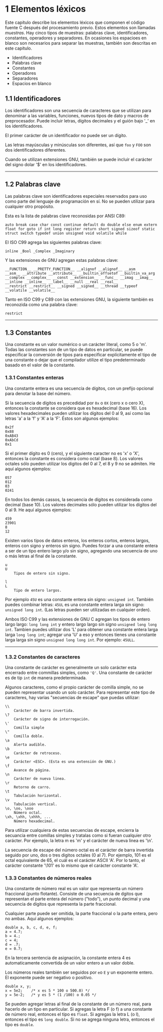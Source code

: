 # 1 Elementos léxicos #

Este capítulo describe los elementos léxicos que componen el código fuente C después del procesamiento previo. Estos elementos son llamadas *muestras*. Hay cinco tipos de muestras: palabras clave, identificadores, constantes, operadores y separadores. En ocasiones los espacioes en blanco son necesarios para separar las muestras, también son descritas en este capítulo. 

- Identificadores
- Palabras clave
- Constantes
- Operadores
- Separadores
- Espacios en blanco

## 1.1 Identificadores ##

Los identificadores son una secuencia de caracteres que se utilizan para denominar a las variables, funciones, nuevos tipos de dato y macros de preprocesador. Puede incluir letras, dígitos decimales y el guión bajo '_' en los identificadores.

El primer carácter de un identificador no puede ser un dígito. 

Las letras mayúsculas y minúsculas son diferentes, así que `foo` y `FOO` son dos identificadores diferentes. 

Cuando se utilizan extensiones GNU, también se puede incluir el carácter del signo dolar '$' en los identificadores.

---

## 1.2 Palabras clave ##

Las palabras clave son identificadores especiales reservados para uso como parte del lenguaje de programación en sí. No se pueden utilizar para cualquier otro propósito.

Esta es la lista de palabras clave reconosidas por ANSI C89:

```
auto break case char const continue default do double else enum extern
float for goto if int long register return short signed sizeof static
struct switch typedef union unsigned void volatile while
```

El ISO C99 agrega las siguientes palabras clave:

```
inline _Bool _Complex _Imaginary
```

Y las extensiones de GNU agregan estas palabras clave:

```
__FUNCTION__ __PRETTY_FUNCTION__ __alignof __alignof__ __asm
__asm__ __attribute __attribute__ __builtin_offsetof __builtin_va_arg
__complex __complex__ __const __extension__ __func__ __imag __imag__
__inline __inline__ __label__ __null __real __real__
__restrict __restrict__ __signed __signed__ __thread __typeof
__volatile __volatile__
```

Tanto en ISO C99 y C89 con las extensiones GNU, la siguiente también es reconozida como una palabra clave:

```
restrict
```
---

## 1.3 Constantes ##

Una constante es un valor numérico o un carácter literal, como 5 o 'm'. Todas las constantes son de un tipo de datos en particular, se puede especificar la conversión de tipos para especificar explícitamente el tipo de una constante o dejar que el compilador utilize el tipo predeterminado basado en el valor de la constante.

### 1.3.1 Constantes enteras ###

Una constante entera es una secuencía de dígitos, con un prefijo opcional para denotar la base del número. 

Si la secuencia de dígitos es precedidad por `0x` o `0X` (cero x o cero X), entonces la constante se considera que es hexadecimal (base 16). Los valores hexadecimales pueden utilizar los dígitos del 0 al 9, así como las letras 'a' a la 'f' y 'A' a la 'F'. Éstos son algunos ejemplos: 

```
0x2f
0x88
0xAB43
0xAbCd
0x1
```

Si el primer dígito es 0 (cero), y el siguiente caracter no es 'x' o 'X', entonces la constante es considera como octal (base 8). Los valores octales sólo pueden utilizar los digitos del 0 al 7, el 8 y 9 no se admiten. He aquí algunos ejemplos:

```
057
012
03
0241
```

En todos los demás cassos, la secuencia de dígitos es considerada como decimal (base 10). Los valores decimales sólo pueden utilizar los dígitos del 0 al 9. He aquí algunos ejemplos:

```
459
23901
8
12
```

Existen varios tipos de datos enteros, los enteros cortos, enteros largos, enteros con signo y enteros sin signo. Puedes forzar a una constante entera a ser de un tipo entero largo y/o sin signo, agregando una secuencia de uno o más letras al final de la constante.

```
u
U
    Tipos de entero sin signo.
```

```
l
L
    Tipo de entero largos.
```

Por ejemplo `45U` es una constante entera sin signo: `unsigned int`. También puedes combinar letras: `45UL` es una constante entera larga sin signo: `unsigned long int`. (Las letras pueden ser utilizadas en cualquier orden).

Ambos ISO C99 y las extensiones de GNU C agregan los tipos de entero largo largo: `long long int` y entero largo largo sin signo `unsigned long long int`. Tambien puedes utilizar dos 'L' para obtener una constante entera larga larga `long long int`; agregar una 'U' a eso y entonces tienes una constante larga larga sin signo `unsigned long long int`. Por ejemplo: `45ULL`.

---

### 1.3.2 Constantes de caracteres ###

Una constante de carácter es generalmente un solo carácter esta encerrado entre commillas simples, como `'Q'`. Una constante de carácter es de tip `int` de manera predeterminada. 

Algunos caracteres, como el propio carácter de comilla simple, no se pueden representar usando un solo carácter. Para representar este tipo de caracteres, hay varias "secuencias de escape" que puedas utilizar: 

```
\\
	Carácter de barra invertida.
\?
	Carácter de signo de interrogación.
\'
	Comilla simple
\"
	Comilla doble.
\a
	Alerta audible.
\b
	Carácter de retroceso.
\e
	Carácter <ESC>. (Esta es una extensión de GNU.) 
\f
	Avance de página.
\n
	Carácter de nueva linea.
\r
	Retorno de carro.
\t
	Tabulación horizontal.
\v
	Tabulación vertical.
\o, \oo, \ooo
	Número octal.
\xh, \xhh, \xhhh, ...
	Número hexadecimal.
```

Para utilizar cualquiera de estas secuencias de escape, encierra la secuancia entre comillas simples y tratalas como si fueran cualquier otro carácter. Por ejemplo, la letra m es 'm' y el carácter de nueva linea es '\n'.

La secuencia de escape del número octal es el carácter de barra invertida seguido por uno, dos o tres digitos octales (0 al 7). Por ejemplo, 101 es el octal equivalente de 65, el cuál es el carácter ASCII 'A'. Por lo tanto, el carácter constante '\101' es lo mismo que el carácter constante 'A'.

### 1.3.3 Constantes de números reales ###

Una constante de número real es un valor que representa un número fraccional (punto flotante). Consiste de una secuencia de dgitos que representan el parte entera del número ("todo"), un punto decimal y una secuencia de digitos que representa la parte fraccional. 

Cualquier parte puede ser omitida, la parte fraccional o la parte entera, pero no ambas. Aquí algunos ejemplos:

```
double a, b, c, d, e, f;
a = 4.7;
b = 4.;
c = 4;
d = .7;
e = 0.7;
```

En la tercera sentencia de asignación, la constante entera 4 es automaticamente convertida de un valor entero a un valor doble. 

Los números reales también ser seguidos por `e`o `E` y un exponente entero. El exponente puede ser negativo o positivo.

```
double x, y;
x = 5e2; 	/* x es 5 * 100 o 500.0) */
y = 5e-2;	/* y es 5 * (1 /100) o 0.05 */
```

Se pueden agregar letras al final de la constante de un número real, para hacerlo de un tipo en particular. Si agregas la letra F (o f) a una constante de número real, entonces el tipo es `float`. Si agregas la letra L (o l), entonces el tipo es `long double`. Si no se agrega ninguna letra, entonces el tipo es `double`. 